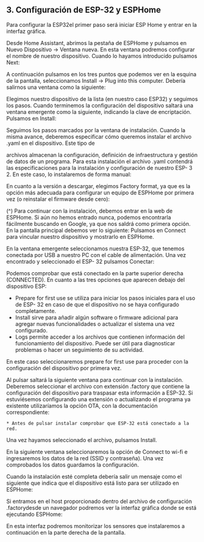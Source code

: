 ## 3. Configuración de ESP-32 y ESPHome ## 

Para configurar la ESP32el primer paso será iniciar ESP Home y entrar en la interfaz gráfica.

Desde Home Assistant, abrimos la pestaña de ESPHome y pulsamos en Nuevo Dispositivo
→ Ventana nueva. En esta ventana podremos configurar el nombre de nuestro dispositivo.
Cuando lo hayamos introducido pulsamos Next:

A continuación pulsamos en los tres puntos que podemos ver en la esquina de la pantalla,
seleccionamos Install → Plug into this computer. Debería salirnos una ventana como la
siguiente:

Elegimos nuestro dispositivo de la lista (en nuestro caso ESP32) y seguimos los pasos.
Cuando terminemos la configuración del dispositivo saltará una ventana emergente como la
siguiente, indicando la clave de encriptación. Pulsamos en Install:


Seguimos los pasos marcados por la ventana de instalación. Cuando la misma avance,
deberemos especificar cómo queremos instalar el archivo .yaml en el dispositivo. Este tipo de

archivos almacenan la configuración, definición de infraestructura y gestión de datos de un
programa. Para esta instalación el archivo .yaml contendrá las especificaciones para la
instalación y configuración de nuestro ESP- 3 2. En este caso, lo instalaremos de forma
manual:


En cuanto a la versión a descargar, elegimos Factory format, ya que es la opción más
adecuada para configurar un equipo de ESPHome por primera vez (o reinstalar el firmware
desde cero):

(^)
Para continuar con la instalación, debemos entrar en la web de ESPHome. Si aún no hemos
entrado nunca, podemos encontrarla fácilmente buscando en Google, ya que nos saldrá como
primera opción. En la pantalla principal debemos ver lo siguiente:
Pulsamos en Connect para vincular nuestro dispositivo y mostrarlo en ESPHome.


En la ventana emergente seleccionamos nuestra ESP-32, que tenemos conectada por USB
a nuestro PC con el cable de alimentación. Una vez encontrado y seleccionado el ESP- 32
pulsamos Conectar:

Podemos comprobar que está conectado en la parte superior derecha (CONNECTED).
En cuanto a las tres opciones que aparecen debajo del dispositivo ESP:

- Prepare for first use se utiliza para iniciar los pasos iniciales para el uso de ESP- 32 en
    caso de que el dispositivo no se haya configurado completamente.
- Install sirve para añadir algún software o firmware adicional para agregar nuevas
    funcionalidades o actualizar el sistema una vez configurado.
- Logs permite acceder a los archivos que contienen información del funcionamiento del
    dispositivo. Puede ser útil para diagnosticar problemas o hacer un seguimiento de su
    actividad.

En este caso seleccionaremos prepare for first use para proceder con la configuración del
dispositivo por primera vez.


Al pulsar saltará la siguiente ventana para continuar con la instalación. Deberemos
seleccionar el archivo con extensión .factory que contiene la configuración del dispositivo para
traspasar esta información a ESP-32. Si estuviésemos configurando una extensión o
actualizando el programa ya existente utilizaríamos la opción OTA, con la documentación
correspondiente:

```
* Antes de pulsar instalar comprobar que ESP-32 está conectado a la red.
```
Una vez hayamos seleccionado el archivo, pulsamos Install.


En la siguiente ventana seleccionaremos la opción de Connect to wi-fi e ingresaremos los
datos de la red (SSID y contraseña). Una vez comprobados los datos guardamos la
configuración.

Cuando la instalación esté completa debería salir un mensaje como el siguiente que indica
que el dispositivo está listo para ser utilizado en ESPHome:

Si entramos en el host proporcionado dentro del archivo de configuración .factorydesde un
navegador podremos ver la interfaz gráfica donde se está ejecutando ESPHome:

En esta interfaz podremos monitorizar los sensores que instalaremos a continuación en la
parte derecha de la pantalla.
